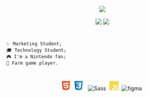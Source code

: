 
<!--Name-->
<p align="center"> 
    <img src="https://readme-typing-svg.herokuapp.com?color=5F8D42&lines=Hello,+I'm+a+developer"(https://git.io/typing-svg)>
 </p>
 
 <div align="center"> 
 <a href="https://www.linkedin.com/in/aliciarsz/"><img src="https://images2.imgbox.com/13/fd/k3Q3WVrb_o.png"/></a>
 <a href="#"><img src="https://images2.imgbox.com/6f/02/fC2mHUwi_o.png"/></a>



 </div>

 
<h1></h1>
 

<!--text-->

   
```diff
✨ Marketing Student;
🎓 Technology Student;
🎮 I'm a Nintendo fan;
🌱 Farm game player.

```
   


<h1></h1>

<div align="center">
    <img alt="HTML" height="25"  src="https://raw.githubusercontent.com/devicons/devicon/master/icons/html5/html5-original.svg">&nbsp
    <img alt="CSS" height="25"  src="https://raw.githubusercontent.com/devicons/devicon/master/icons/css3/css3-original.svg"> &nbsp
    <img alt="Sass" height="25"  src="https://upload.wikimedia.org/wikipedia/commons/thumb/9/96/Sass_Logo_Color.svg/1280px-Sass_Logo_Color.svg.png">&nbsp
    <img alt="Js" height="25"  src="https://raw.githubusercontent.com/devicons/devicon/master/icons/javascript/javascript-plain.svg">&nbsp
    <img alt="figma" height="25"  src="https://upload.wikimedia.org/wikipedia/commons/3/33/Figma-logo.svg">&nbsp

</div>


     
         
   

     
     
     
  
